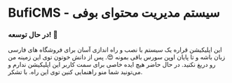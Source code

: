 # BufiCMS - سیستم مدیریت محتوای بوفی
### در حال توسعه! 🔧
این اپلیکیشن قراره یک سیستم با نصب و راه اندازی آسان برای فروشگاه های فارسی زبان باشه و تا پایان اوپن سورس باقی بمونه 😍. پس از دانش خوتون توی این زمینه من رو دریغ نکنید.
در حال حاضر هیچ ایده خاصی برای سمت کاربر این اپلیکیشن ندارم و می‌تونید شما منو راهنمایی کنین توی این راه.
با تشکر.